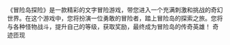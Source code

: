《冒险岛探险》是一款精彩的文字冒险游戏，带您进入一个充满刺激和挑战的奇幻世界。在这个游戏中，您将扮演一位勇敢的冒险者，踏上冒险岛的探索之旅。您将与各种怪物战斗，提升自己的等级，获取奖励，最终成为冒险岛的传奇英雄！
奇迹匝现
